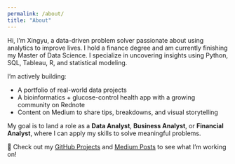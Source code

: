 ```yaml
---
permalink: /about/
title: "About"
---
```


Hi, I’m Xingyu, a data-driven problem solver passionate about using analytics to improve lives. I hold a finance degree and am currently finishing my Master of Data Science. I specialize in uncovering insights using Python, SQL, Tableau, R, and statistical modeling.

I’m actively building:

- A portfolio of real-world data projects  
- A bioinformatics + glucose-control health app with a growing community on Rednote  
- Content on Medium to share tips, breakdowns, and visual storytelling

My goal is to land a role as a **Data Analyst**, **Business Analyst**, or **Financial Analyst**, where I can apply my skills to solve meaningful problems.

🔗 Check out my [GitHub Projects](https://github.com/xc017) and [Medium Posts](https://medium.com/@xingyuchen226) to see what I’m working on!

